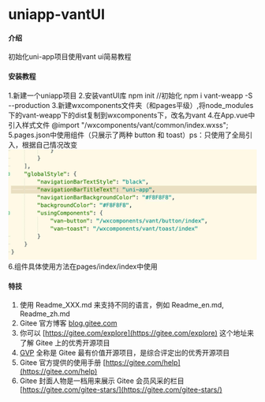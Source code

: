 # uniapp-vantUI

#### 介绍
初始化uni-app项目使用vant ui简易教程


#### 安装教程
1.新建一个uniapp项目
2.安装vantUI库
npm init //初始化
npm i vant-weapp -S --production
3.新建wxcomponents文件夹（和pages平级）,将node_modules下的vant-weapp下的dist复制到wxcomponents下，改名为vant
4.在App.vue中引入样式文件  @import "/wxcomponents/vant/common/index.wxss";
5.pages.json中使用组件（只展示了两种 button 和 toast）ps：只使用了全局引入，根据自己情况改变
![](README_files/1.jpg)
6.组件具体使用方法在pages/index/index中使用

#### 特技

1.  使用 Readme\_XXX.md 来支持不同的语言，例如 Readme\_en.md, Readme\_zh.md
2.  Gitee 官方博客 [blog.gitee.com](https://blog.gitee.com)
3.  你可以 [https://gitee.com/explore](https://gitee.com/explore) 这个地址来了解 Gitee 上的优秀开源项目
4.  [GVP](https://gitee.com/gvp) 全称是 Gitee 最有价值开源项目，是综合评定出的优秀开源项目
5.  Gitee 官方提供的使用手册 [https://gitee.com/help](https://gitee.com/help)
6.  Gitee 封面人物是一档用来展示 Gitee 会员风采的栏目 [https://gitee.com/gitee-stars/](https://gitee.com/gitee-stars/)
